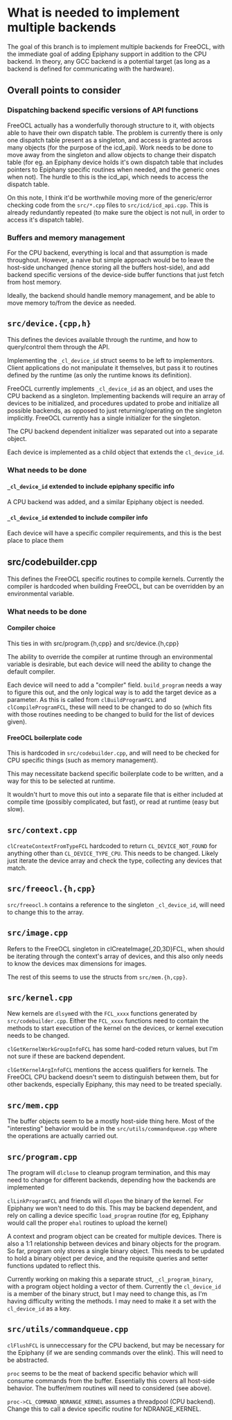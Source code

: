 # What is needed to implement multiple backends

The goal of this branch is to implement multiple backends for FreeOCL, with the immediate goal of adding Epiphany support in addition to the CPU backend. In theory, any GCC backend is a potential target (as long as a backend is defined for communicating with the hardware).

## Overall points to consider

### Dispatching backend specific versions of API functions
FreeOCL actually has a wonderfully thorough structure to it, with objects able to have their own dispatch table. The problem is currently there is only one dispatch table present as a singleton, and access is granted across many objects (for the purpose of the icd_api). Work needs to be done to move away from the singleton and allow objects to change their dispatch table (for eg. an Epiphany device holds it's own dispatch table that includes pointers to Epiphany specific routines when needed, and the generic ones when not). The hurdle to this is the icd_api, which needs to access the dispatch table.

On this note, I think it'd be worthwhile moving more of the generic/error checking code from the `src/*.cpp` files to `src/icd/icd_api.cpp`. This is already redundantly repeated (to make sure the object is not null, in order to access it's dispatch table).

### Buffers and memory management
For the CPU backend, everything is local and that assumption is made throughout. However, a naive but simple approach would be to leave the host-side unchanged (hence storing all the buffers host-side), and add backend specific versions of the device-side buffer functions that just fetch from host memory.

Ideally, the backend should handle memory management, and be able to move memory to/from the device as needed.

## `src/device.{cpp,h}`

This defines the devices available through the runtime, and how to query/control them through the API.

Implementing the `_cl_device_id` struct seems to be left to implementors. Client applications do not manipulate it themselves, but pass it to routines defined by the runtime (as only the runtime knows its definition).

FreeOCL currently implements `_cl_device_id` as an object, and uses the CPU backend as a singleton. Implementing backends will require an array of devices to be initialized, and procedures updated to probe and initialize all possible backends, as opposed to just returning/operating on the singleton implicitly. FreeOCL currently has a single initializer for the singleton.

The CPU backend dependent initializer was separated out into a separate object.

Each device is implemented as a child object that extends the `cl_device_id`.

### What needs to be done

#### `_cl_device_id` extended to include epiphany specific info

A CPU backend was added, and a similar Epiphany object is needed.

#### `_cl_device_id` extended to include compiler info

Each device will have a specific compiler requirements, and this is the best place to place them

## src/codebuilder.cpp

This defines the FreeOCL specific routines to compile kernels. Currently the compiler is hardcoded when building FreeOCL, but can be overridden by an environmental variable.

### What needs to be done

#### Compiler choice

This ties in with src/program.{h,cpp} and src/device.{h,cpp}

The ability to override the compiler at runtime through an environmental variable is desirable, but each device will need the ability to change the default compiler.

Each device will need to add a "compiler" field. `build_program` needs a way to figure this out, and the only logical way is to add the target device as a parameter. As this is called from `clBuildProgramFCL` and `clCompileProgramFCL`, these will need to be changed to do so (which fits with those routines needing to be changed to build for the list of devices given).

#### FreeOCL boilerplate code

This is hardcoded in `src/codebuilder.cpp`, and will need to be checked for CPU specific things (such as memory management).

This may necessitate backend specific boilerplate code to be written, and a way for this to be selected at runtime.

It wouldn't hurt to move this out into a separate file that is either included at compile time (possibly complicated, but fast), or read at runtime (easy but slow).

## `src/context.cpp`

`clCreateContextFromTypeFCL` hardcoded to return `CL_DEVICE_NOT_FOUND` for anything other than `CL_DEVICE_TYPE_CPU`. This needs to be changed. Likely just iterate the device array and check the type, collecting any devices that match.

## `src/freeocl.{h,cpp}`

`src/freeocl.h` contains a reference to the singleton `_cl_device_id`, will need to change this to the array.

## `src/image.cpp`

Refers to the FreeOCL singleton in clCreateImage{,2D,3D}FCL, when should be iterating through the context's array of devices, and this also only needs to know the devices max dimensions for images.

The rest of this seems to use the structs from `src/mem.{h,cpp}`.

## `src/kernel.cpp`

New kernels are `dlsym`ed with the `FCL_xxxx` functions generated by `src/codebuilder.cpp`. Either the `FCL_xxxx` functions need to contain the methods to start execution of the kernel on the devices, or kernel execution needs to be changed.

`clGetKernelWorkGroupInfoFCL` has some hard-coded return values, but I'm not sure if these are backend dependent.

`clGetKernelArgInfoFCL` mentions the access qualifiers for kernels. The FreeOCL CPU backend doesn't seem to distinguish between them, but for other backends, especially Epiphany, this may need to be treated specially.

## `src/mem.cpp`

The buffer objects seem to be a mostly host-side thing here. Most of the "interesting" behavior would be in the `src/utils/commandqueue.cpp` where the operations are actually carried out.

## `src/program.cpp`

The program will `dlclose` to cleanup program termination, and this may need to change for different backends, depending how the backends are implemented

`clLinkProgramFCL` and friends will `dlopen` the binary of the kernel. For Epiphany we won't need to do this. This may be backend dependent, and rely on calling a device specific `load_program` routine (for eg, Epiphany would call the proper `ehal` routines to upload the kernel)

A context and program object can be created for multiple devices. There is also a 1:1 relationship between devices and binary objects for the program. So far, program only stores a single binary object. This needs to be updated to hold a binary object per device, and the requisite queries and setter functions updated to reflect this.

Currently working on making this a separate struct, `_cl_program_binary`, with a program object holding a vector of them. Currently the `cl_device_id` is a member of the binary struct, but I may need to change this, as I'm having difficulty writing the methods. I may need to make it a set with the `cl_device_id` as a key.

## `src/utils/commandqueue.cpp`

`clFlushFCL` is unneccessary for the CPU backend, but may be necessary for the Epiphany (if we are sending commands over the elink). This will need to be abstracted.

`proc` seems to be the meat of backend specific behavior which will consume commands from the buffer. Essentially this covers all host-side behavior. The buffer/mem routines will need to considered (see above).

`proc->CL_COMMAND_NDRANGE_KERNEL` assumes a threadpool (CPU backend). Change this to call a device specific routine for NDRANGE_KERNEL.